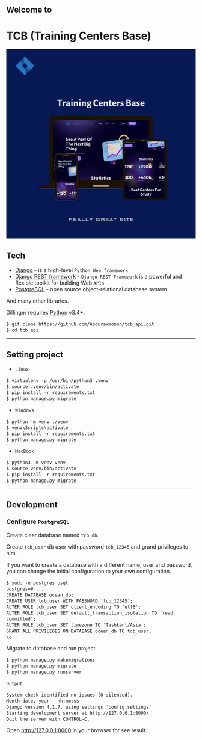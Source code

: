 ## Welcome to
# TCB (Training Centers Base)

![alt text](main_photo/TCB-Mock-Image.png)

[//]: # (### About the project)

[//]: # (This project is an `online library` and was created for people who love to `read books` and `save their time`. )

[//]: # (People can `bookmark`, `like` and `rate`, when people bookmark, they can read these books after a while, because these books will be bookmarked. )

[//]: # (Moreover, people can rate so that others can see how good, `high quality` and `interesting` the book is. )

[//]: # (They can leave `feedback` at any time and help in the development of our project. People who like our work, website, can make a `donation` to support us and our work. )

[//]: # (In addition, they can follow our `social networks`.)

[//]: # ()
[//]: # (### About the BackEnd)

[//]: # (This project was created in `MVC &#40;Model, View, Controller&#41;` architecture. )

[//]: # (In addition, the project works in `PostgreSQL`. We have used `AbstractBaseUser` to create a user and the user has its )

[//]: # (own user manager, also we are using a `Token` to generate tokens for secure our user. There are many libraries and packages that support our)

[//]: # (project, such as `Django-Rest-Framework` for creating `APIs`, `Pillow` for photo processing, `psycopg2-binary` for `PostgreSQL`, and others.)

[//]: # ()
[//]: # (***)

## Tech

* [Django](https://www.djangoproject.com/) - is a high-level `Python Web framework`
* [Django REST framework](https://www.django-rest-framework.org/) - `Django REST Framework` is a powerful and flexible toolkit for building Web `APIs`
* [PostgreSQL](https://www.postgresql.org/) - open source object-relational database system

And many other libraries.

Dillinger requires [Python](https://www.python.org) v3.4+.

```shell
$ git clone https://github.com/Abduraxmonnn/tcb_api.git
$ cd tcb_api
```

***

## Setting project

* `Linux`
```shell
$ virtualenv -p /usr/bin/python3 .venv
$ source .venv/bin/activate
$ pip install -r requirements.txt
$ python manage.py migrate
```

* `Windows`
```shell
$ python -m venv ./venv
$ venv\Scripts\activate
$ pip install -r requirements.txt
$ python manage.py migrate
```

* `MacBook`
```shell
$ python3 -m venv venv
$ source venv/bin/activate
$ pip install -r requirements.txt
$ python manage.py migrate
```

***

## Development
### Configure `PostgreSQL`
Create clear database named `tcb_db`.

Create `tcb_user` db user with password `tcb_12345` and grand privileges to him.

If you want to create a database with a different name, user and password, you can change the initial configuration to your own configuration.
```shell
$ sudo -u postgres psql
postgres=# ...
CREATE DATABASE ocean_db;
CREATE USER tcb_user WITH PASSWORD 'tcb_12345';
ALTER ROLE tcb_user SET client_encoding TO 'utf8';
ALTER ROLE tcb_user SET default_transaction_isolation TO 'read committed';
ALTER ROLE tcb_user SET timezone TO 'Tashkent/Asia';
GRANT ALL PRIVILEGES ON DATABASE ocean_db TO tcb_user;
\q
```
Migrate to database and run project.
```shell
$ python manage.py makemigrations
$ python manage.py migrate
$ python manage.py runserver
```
`Output`
```shell
System check identified no issues (0 silenced).
Month date, year - hh:mm:ss
Django version 4.1.7, using settings 'config.settings'
Starting development server at http://127.0.0.1:8000/
Quit the server with CONTROL-C.
```
Open http://127.0.0.1:8000 in your browser for see result.
